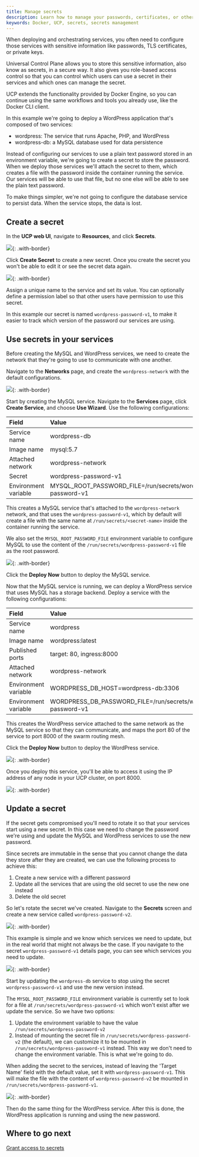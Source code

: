 ```yaml
---
title: Manage secrets
description: Learn how to manage your passwords, certificates, or other secrets in a secure way with Docker Datacenter
keywords: Docker, UCP, secrets, secrets management
---
```


When deploying and orchestrating services, you often need to configure those
services with sensitive information like passwords, TLS certificates, or
private keys.

Universal Control Plane allows you to store this sensitive information, also
know as secrets, in a secure way. It also gives you role-based access control
so that you can control which users can use a secret in their services
and which ones can manage the secret.

UCP extends the functionality provided by Docker Engine, so you can continue
using the same workflows and tools you already use, like the Docker CLI client.

<!-- todo: add link when 1.13 is available [Learn how to use secrets with Docker](/engine/swarm/secrets/) -->

In this example we're going to deploy a WordPress application that's composed of
two services:

* wordpress: The service that runs Apache, PHP, and WordPress
* wordpress-db: a MySQL database used for data persistence

Instead of configuring our services to use a plain text password stored in an
environment variable, we're going to create a secret to store the password.
When we deploy those services we'll attach the secret to them, which creates
a file with the password inside the container running the service. Our services
will be able to use that file, but no one else will be able to see the
plain text password.

To make things simpler, we're not going to configure the database service to
persist data. When the service stops, the data is lost.

## Create a secret

In the **UCP web UI**, navigate to **Resources**, and click **Secrets**.

![](../images/manage-secrets-1.png){: .with-border}

Click **Create Secret** to create a new secret. Once you create the secret
you won't be able to edit it or see the secret data again.

![](../images/manage-secrets-2.png){: .with-border}

Assign a unique name to the service and set its value. You can optionally define
a permission label so that other users have permission to use this secret.

In this example our secret is named `wordpress-password-v1`, to make it easier
to track which version of the password our services are using.


## Use secrets in your services

Before creating the MySQL and WordPress services, we need to create the network
that they're going to use to communicate with one another.

Navigate to the **Networks** page, and create the `wordpress-network` with the
default configurations.

![](../images/manage-secrets-3.png){: .with-border}

Start by creating the MySQL service. Navigate to the **Services** page, click
**Create Service**, and choose **Use Wizard**. Use the following configurations:

| Field                | Value                                                       |
|:---------------------|:------------------------------------------------------------|
| Service name         | wordpress-db                                                |
| Image name           | mysql:5.7                                                   |
| Attached network     | wordpress-network                                           |
| Secret               | wordpress-password-v1                                       |
| Environment variable | MYSQL_ROOT_PASSWORD_FILE=/run/secrets/wordpress-password-v1 |

This creates a MySQL service that's attached to the `wordpress-network` network,
and that uses the `wordpress-password-v1`, which by default will create a file
with the same name at `/run/secrets/<secret-name>` inside the container running
the service.

We also set the `MYSQL_ROOT_PASSWORD_FILE` environment variable to configure
MySQL to use the content of the `/run/secrets/wordpress-password-v1` file as
the root password.

![](../images/manage-secrets-4.png){: .with-border}

Click the **Deploy Now** button to deploy the MySQL service.

Now that the MySQL service is running, we can deploy a WordPress service that
uses MySQL has a storage backend. Deploy a service with the following
configurations:

| Field                | Value                                                         |
|:---------------------|:--------------------------------------------------------------|
| Service name         | wordpress                                                     |
| Image name           | wordpress:latest                                              |
| Published ports      | target: 80, ingress:8000                                      |
| Attached network     | wordpress-network                                             |
| Environment variable | WORDPRESS_DB_HOST=wordpress-db:3306                           |
| Environment variable | WORDPRESS_DB_PASSWORD_FILE=/run/secrets/wordpress-password-v1 |

This creates the WordPress service attached to the same network as the MySQL
service so that they can communicate, and maps the port 80 of the service to
port 8000 of the swarm routing mesh.

Click the **Deploy Now** button to deploy the WordPress service.

![](../images/manage-secrets-5.png){: .with-border}

Once you deploy this service, you'll be able to access it using the
IP address of any node in your UCP cluster, on port 8000.

![](../images/manage-secrets-6.png){: .with-border}

## Update a secret

If the secret gets compromised you'll need to rotate it so that your services
start using a new secret. In this case we need to change the password we're
using and update the MySQL and WordPress services to use the new password.

Since secrets are immutable in the sense that you cannot change the data
they store after they are created, we can use the following process to achieve
this:

1. Create a new service with a different password
2. Update all the services that are using the old secret to use the new one
instead
3. Delete the old secret

So let's rotate the secret we've created. Navigate to the **Secrets** screen
and create a new service called `wordpress-password-v2`.

![](../images/manage-secrets-7.png){: .with-border}

This example is simple and we know which services we need to update, but in the
real world that might not always be the case.
If you navigate to the secret `wordpress-password-v1` details page, you can
see which services you need to update.

![](../images/manage-secrets-8.png){: .with-border}

Start by updating the `wordpress-db` service to stop using the secret
`wordpress-password-v1` and use the new version instead.

The `MYSQL_ROOT_PASSWORD_FILE` environment variable is currently set to look for
a file at `/run/secrets/wordpress-password-v1` which won't exist after we
update the service. So we have two options:

1. Update the environment variable to have the value
`/run/secrets/wordpress-password-v2`
2. Instead of mounting the secret file in `/run/secrets/wordpress-password-v2`
(the default), we can customize it to be mounted in `/run/secrets/wordpress-password-v1`
instead. This way we don't need to change the environment variable. This is
what we're going to do.

When adding the secret to the services, instead of leaving the 'Target Name'
field with the default value, set it with `wordpress-password-v1`. This will make
the file with the content of `wordpress-password-v2` be mounted in
`/run/secrets/wordpress-password-v1`.

![](../images/manage-secrets-9.png){: .with-border}

Then do the same thing for the WordPress service. After this is done, the
WordPress application is running and using the new password.

## Where to go next

[Grant access to secrets](grant-revoke-access.md)
